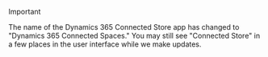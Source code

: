 > [!IMPORTANT]
> The name of the Dynamics 365 Connected Store app has changed to "Dynamics 365 Connected Spaces." You may still see "Connected Store" in a few places in the user interface while we make updates.
